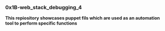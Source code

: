 ### 0x1B-web_stack_debugging_4 
**This repiository showcases puppet fils which are used as an automation tool to perform specific functions**
